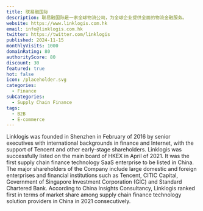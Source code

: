 ```yaml
---
title: 联易融国际
description: 联易融国际是一家全球物流公司，为全球企业提供全面的物流金融服务。
website: https://www.linklogis.com.hk
email: info@linklogis.com.hk
twitter: https://twitter.com/linklogis
published: 2024-11-15
monthlyVisits: 1000
domainRating: 80
authorityScore: 80
discount: 30
featured: true
hot: false
icon: /placeholder.svg
categories: 
  - Finance
subCategories: 
  - Supply Chain Finance
tags:
  - B2B
  - E-commerce
---
```


Linklogis was founded in Shenzhen in February of 2016 by senior executives with international backgrounds in finance and Internet, with the support of Tencent and other early-stage shareholders. Linklogis was successfully listed on the main board of HKEX in April of 2021. It was the first supply chain finance technology SaaS enterprise to be listed in China. The major shareholders of the Company include large domestic and foreign enterprises and financial institutions such as Tencent, CITIC Capital, Government of Singapore Investment Corporation (GIC) and Standard Chartered Bank. According to China Insights Consultancy, Linklogis ranked first in terms of market share among supply chain finance technology solution providers in China in 2021 consecutively.
